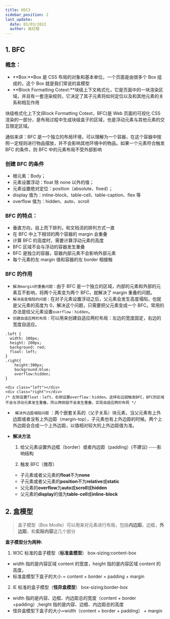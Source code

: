 ```yaml
---
title: H5C3
sidebar_position: 2
last_update:
  date: 01/03/2022
  author: 高红翔
---
```


## 1. BFC

### 概念：

- **Box:**Box 是 CSS 布局的对象和基本单位，一个页面是由很多个 Box 组成的，这个 Box 就是我们常说的盒模型
- **Block Formatting Cotext:**块级上下文格式化，它是页面中的一块渲染区域，并且有一套渲染规则，它决定了其子元素将如何定位以及和其他元素的关系和相互作用

块级格式化上下文(Block Formatting Cotext，BFC)是 Web 页面的可视化 CSS 渲染的一部分，是布局过程中生成块级盒子的区域，也是浮动元素与其他元素的交互限定区域。

通俗来讲：BFC 是一个独立的布局环境，可以理解为一个容器，在这个容器中按照一定规则进行物品摆放，并不会影响其他环境中的物品。如果一个元素符合触发 BFC 的条件，则 BFC 中的元素布局不受外部影响

### 创建 BFC 的条件

- 根元素：Body；
- 元素设置浮动：float 除 none 以外的值；
- 元素设置绝对定位：position（absolute、fixed）；
- display 值为：inline-block、table-cell、table-caption、flex 等
- overflow 值为：hidden、auto、scroll

### BFC 的特点：

- 垂直方向，自上而下排列，和文档流的排列方式一直
- 在 BFC 中上下相邻的两个容器的 margin 会重叠
- 计算 BFC 的高度时，需要计算浮动元素的高度
- BFC 区域不会与浮动的容器发生重叠
- BFC 是独立的容器，容器内部元素不会影响外部元素
- 每个元素的左 margin 值和容器的左 border 相接触

### BFC 的作用

- `解决margin的重叠问题：`由于 BFC 是一个独立的区域，内部的元素和外部的元素互不影响，将两个元素变为两个 BFC，就解决了 margin 重叠的问题。
- `解决高度塌陷的问题：`在对子元素设置浮动之后，父元素会发生高度塌陷，也就是父元素的高度为 0，解决这个问题，只需要把父元素变成一个 BFC。常用的办法是给父元素设置`overflow：hidden`。
- `创建自适应两栏布局：`可以用来创建自适应两栏布局：左边的宽度固定，右边的宽度自适应。

```
.left {
  width: 100px;
  height: 200px;
  background: red;
  float: left;
}
.right{
    height:300px;
    background:blue;
    overflow:hidden;
}

<div class="left"></div>
<div class="right"></div>
/* 左侧设置float：left，右侧设置overflow：hidden。这样右边就触发BFC，BFC的区域不会与浮动元素发生重叠，所以两侧就不会发生重叠，实现自适应两栏布局 */
```

- ` 解决外边距塌陷问题` ：两个嵌套关系的（父子关系）块元素，当父元素有上外边距或者没有上外边距（margin-top），子元素也有上外边距的时候。两个上外边距会合成一个上外边距，以值相对较大的上外边距值为准。

- **解决方法**

  1. 给父元素设置外边框（border）或者内边距（padding）(不建议) ----影响结构

  2. 触发 BFC（推荐）

  - 子元素或者父元素的**float**不为**none**
  - 子元素或者父元素的**position**不为**relative**或**static**
  - 父元素的**overflow**为**auto**或**scroll**或**hidden**
  - 父元素的**display**的值为**table-cell**或**inline-block**

## 2. 盒模型

> 盒子模型（Box Modle）可以用来对元素进行布局，包括**内边距**，边框，**外边距**，和**实际内容**这几个部分

**盒子模型分为两种:**

1.  W3C 标准的盒子模型（**标准盒模型**） box-sizing:content-box

- width 指的是内容区域 content 的宽度，height 指的是内容区域 content 的高度，
- 标准盒模型下盒子的大小 = content + border + padding + margin

2.  IE 标准的盒子模型（**怪异盒模型**） box-sizing:border-box

- width 指的是内容、边框、内边距总的宽度（content + border +padding）,height 指的是内容、边框、内边距总的高度
- 怪异盒模型下盒子的大小=width（content + border + padding） + margin
